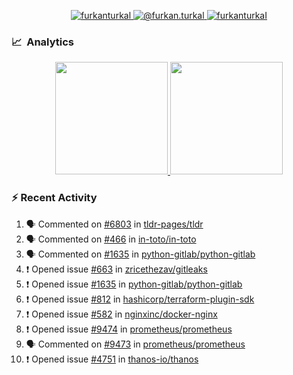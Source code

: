 <p align="center">
  <a href="https://linkedin.com/in/furkanturkal" target="blank">
    <img src="https://img.shields.io/badge/linkedin-%230077B5.svg?&style=for-the-badge&logo=linkedin&logoColor=white" alt="furkanturkal" />
  </a>
  <a href="https://medium.com/@furkan.turkal" target="blank">
    <img src="https://img.shields.io/badge/medium-%2312100E.svg?&style=for-the-badge&logo=medium&logoColor=white" alt="@furkan.turkal" />
  </a>
  <a href="https://twitter.com/furkanturkaI" target="blank">
    <img src="https://img.shields.io/badge/Twitter-1DA1F2?style=for-the-badge&logo=twitter&logoColor=white" alt="furkanturkaI" />
  </a>
</p>

### 📈 &nbsp;Analytics

<p align="center">
  <a href="https://github.com/bufgix">
    <img height="180em" src="https://github-readme-stats-eight-theta.vercel.app/api?username=Dentrax&show_icons=true&theme=algolia&include_all_commits=true&count_private=true&line_height=26"/>
    <img height="180em" src="https://github-readme-stats-eight-theta.vercel.app/api/top-langs/?username=Dentrax&layout=compact&langs_count=8&theme=algolia&line_height=26"/>
  </a>
</p>

### :zap: Recent Activity

<!--START_SECTION:activity-->
1. 🗣 Commented on [#6803](https://github.com/tldr-pages/tldr/issues/6803) in [tldr-pages/tldr](https://github.com/tldr-pages/tldr)
2. 🗣 Commented on [#466](https://github.com/in-toto/in-toto/issues/466) in [in-toto/in-toto](https://github.com/in-toto/in-toto)
3. 🗣 Commented on [#1635](https://github.com/python-gitlab/python-gitlab/issues/1635) in [python-gitlab/python-gitlab](https://github.com/python-gitlab/python-gitlab)
4. ❗️ Opened issue [#663](https://github.com/zricethezav/gitleaks/issues/663) in [zricethezav/gitleaks](https://github.com/zricethezav/gitleaks)
5. ❗️ Opened issue [#1635](https://github.com/python-gitlab/python-gitlab/issues/1635) in [python-gitlab/python-gitlab](https://github.com/python-gitlab/python-gitlab)
6. ❗️ Opened issue [#812](https://github.com/hashicorp/terraform-plugin-sdk/issues/812) in [hashicorp/terraform-plugin-sdk](https://github.com/hashicorp/terraform-plugin-sdk)
7. ❗️ Opened issue [#582](https://github.com/nginxinc/docker-nginx/issues/582) in [nginxinc/docker-nginx](https://github.com/nginxinc/docker-nginx)
8. ❗️ Opened issue [#9474](https://github.com/prometheus/prometheus/issues/9474) in [prometheus/prometheus](https://github.com/prometheus/prometheus)
9. 🗣 Commented on [#9473](https://github.com/prometheus/prometheus/issues/9473) in [prometheus/prometheus](https://github.com/prometheus/prometheus)
10. ❗️ Opened issue [#4751](https://github.com/thanos-io/thanos/issues/4751) in [thanos-io/thanos](https://github.com/thanos-io/thanos)
<!--END_SECTION:activity-->
